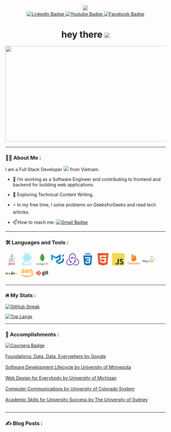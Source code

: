 <div id="header" align="center">
  <img src="https://media.giphy.com/media/M9gbBd9nbDrOTu1Mqx/giphy.gif" width="100"/>
  <div id="badges">
    <a href="https://www.linkedin.com/in/softwarehoangthien" target="_blank">
      <img src="https://img.shields.io/badge/LinkedIn-blue?style=for-the-badge&logo=linkedin&logoColor=white" alt="LinkedIn Badge"/>
    </a>
    <a href="https://www.youtube.com/channel/UC4SUvl8A7pzDtPMqixg_fSg" target="_blank">
      <img src="https://img.shields.io/badge/Youtube-red?style=for-the-badge&logo=youtube&logoColor=white" alt="Youtube Badge"/>
    </a>
    <a href="https://www.facebook.com/Hoangthien004/" target="_blank">
      <img src="https://img.shields.io/badge/Facebook-blue?logo=facebook&logoColor=white&style=for-the-badge" alt="Facebook Badge"/>
    </a>
  </div>
  <!-- <img src="https://komarev.com/ghpvc/?username=your-github-username&style=flat-square&color=blue" alt=""/>  view -->
  <h1>
    hey there
    <img src="https://media.giphy.com/media/hvRJCLFzcasrR4ia7z/giphy.gif" width="30px"/>
  </h1>
</div>
<div align="center">
  <img src="https://media.giphy.com/media/dWesBcTLavkZuG35MI/giphy.gif" width="600" height="300"/>
</div>

---

### :woman_technologist: About Me :
I am a Full Stack Developer <img src="https://media.giphy.com/media/WUlplcMpOCEmTGBtBW/giphy.gif" width="30"> from Vietnam.
- :telescope: I’m working as a Software Engineer and contributing to frontend and backend for building web applications.

- :seedling: Exploring Technical Content Writing.

- :zap: In my free time, I solve problems on GeeksforGeeks and read tech articles.
- :mailbox:How to reach me: <a href="https://mail.google.com/mail/?view=cm&fs=1&to=hoangthiensoftware@gmail.com" target="_blank">
      <img src="https://img.shields.io/badge/Thien-red?style=for-the-badge&logo=Gmail&logoColor=white" alt="Gmail Badge"/>
    </a>

---

### :hammer_and_wrench: Languages and Tools :
<div>
  <img src="https://github.com/devicons/devicon/blob/master/icons/java/java-original-wordmark.svg" title="Java" alt="Java" width="40" height="40"/>&nbsp;
  <img src="https://github.com/devicons/devicon/blob/master/icons/react/react-original-wordmark.svg" title="React" alt="React" width="40" height="40"/>&nbsp;
  <img src="https://github.com/devicons/devicon/blob/master/icons/mongodb/mongodb-original-wordmark.svg" title="MongoDB" alt="MongoDB" width="40" height="40"/>&nbsp;
  <!-- <img src="https://github.com/devicons/devicon/blob/master/icons/spring/spring-original-wordmark.svg" title="Spring" alt="Spring" width="40" height="40"/>&nbsp; -->
  <img src="https://github.com/devicons/devicon/blob/master/icons/materialui/materialui-original.svg" title="Material UI" alt="Material UI" width="40" height="40"/>&nbsp;
  <!-- <img src="https://github.com/devicons/devicon/blob/master/icons/flutter/flutter-original.svg" title="Flutter" alt="Flutter" width="40" height="40"/>&nbsp; -->
  <img src="https://github.com/devicons/devicon/blob/master/icons/redux/redux-original.svg" title="Redux" alt="Redux " width="40" height="40"/>&nbsp;
  <img src="https://github.com/devicons/devicon/blob/master/icons/css3/css3-plain-wordmark.svg"  title="CSS3" alt="CSS" width="40" height="40"/>&nbsp;
  <img src="https://github.com/devicons/devicon/blob/master/icons/html5/html5-original.svg" title="HTML5" alt="HTML" width="40" height="40"/>&nbsp;
  <img src="https://github.com/devicons/devicon/blob/master/icons/javascript/javascript-original.svg" title="JavaScript" alt="JavaScript" width="40" height="40"/>&nbsp;
  <img src="https://github.com/devicons/devicon/blob/master/icons/firebase/firebase-plain-wordmark.svg" title="Firebase" alt="Firebase" width="40" height="40"/>&nbsp;
  <!-- <img src="https://github.com/devicons/devicon/blob/master/icons/gatsby/gatsby-original.svg" title="Gatsby"  alt="Gatsby" width="40" height="40"/>&nbsp; -->
  <img src="https://github.com/devicons/devicon/blob/master/icons/mysql/mysql-original-wordmark.svg" title="MySQL"  alt="MySQL" width="40" height="40"/>&nbsp;
  <img src="https://github.com/devicons/devicon/blob/master/icons/nodejs/nodejs-original-wordmark.svg" title="NodeJS" alt="NodeJS" width="40" height="40"/>&nbsp;
  <img src="https://github.com/devicons/devicon/blob/master/icons/amazonwebservices/amazonwebservices-plain-wordmark.svg" title="AWS" alt="AWS" width="40" height="40"/>&nbsp;
  <img src="https://github.com/devicons/devicon/blob/master/icons/git/git-original-wordmark.svg" title="Git" alt="Git" width="40" height="40"/>
</div>

---

### :fire: My Stats :
[![GitHub Streak](https://github-readme-streak-stats.herokuapp.com?user=webbythien)](https://git.io/streak-stats)

[![Top Langs](https://github-readme-stats.vercel.app/api/top-langs/?username=webbythien&layout=compact&theme=vision-friendly-dark)](https://github.com/anuraghazra/github-readme-stats)

---
### :page_facing_up: Accomplishments :
<a href="https://coursera.org/share/7f147e8a6462b5413273dd906f83374b" target="_blank"> 
<img src="https://img.shields.io/badge/Coursera-blue?style=for-the-badge&logo=coursera&logoColor=white" alt="Coursera Badge"/>
</a></br></br>
    
   <a href="https://coursera.org/share/7f147e8a6462b5413273dd906f83374b" target="_blank"> 
      Foundations: Data, Data, Everywhere by Google
    </a></br></br>
    
   <a href="https://coursera.org/share/bd70cfb28b0018d824d1f28018dd36d2" target="_blank"> 
      Software Development Lifecycle by University of Minnesota
    </a></br></br>
    
   <a href="https://coursera.org/share/45bfd02ffd1b4913dcb9d7c49736934e" target="_blank"> 
      Web Design for Everybody by University of Michigan
    </a></br></br>
    
   <a href="https://coursera.org/share/fd61b06cf0dab3f869128bd4616adce9" target="_blank"> 
      Computer Communications by University of Colorado System
    </a></br></br>
    
   <a href="https://coursera.org/share/6447d58940fbf3abbf3ab5e19abbb83c" target="_blank"> 
      Academic Skills for University Success by The University of Sydney
    </a></br> </br>
    
---
### :writing_hand: Blog Posts :
<!-- BLOG-POST-LIST:START -->
<!-- BLOG-POST-LIST:END -->

